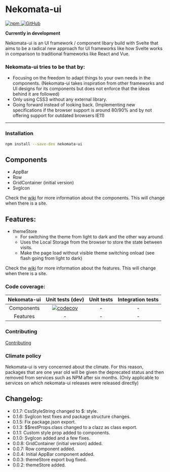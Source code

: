 # Nekomata-ui

<p>
  <a href="https://www.npmjs.com/package/nekomata-ui">
    <img alt="npm" src="https://img.shields.io/npm/v/nekomata-ui?color=brightgreen&style=plastic">
  </a>
  <a href="https://github.com/open-anthro-projects/nekomata-ui/blob/main/LICENSE">
    <img alt="GitHub" src="https://img.shields.io/github/license/open-anthro-projects/nekomata-ui?style=plastic">
  </a>
</p>

**Currently in development**

Nekomata-ui is an UI framework / component libary build with Svelte that aims to be a radical new approach for UI frameworks like how Svelte works in comparison to traditional frameworks like React and Vue.

### Nekomata-ui tries to be that by:

* Focusing on the freedom to adapt things to your own needs in the components. (Nekomata-ui takes inspiration from other frameworks and UI designs for its components but does not enforce that the ideas behind it are followed)
* Only using CSS3 without any external library.
* Going forward instead of looking back. (Implementing new specifications if the browser support is around 80/90% and by not offering support for outdated browsers IE11)

***
### Installation

```bash
npm install --save-dev nekomata-ui
```

## Components
- AppBar
- Row
- GridContainer (initial version)
- SvgIcon

Check the [wiki](https://github.com/open-anthro-projects/nekomata-ui/wiki) for more information about the components. 
This will change when there is a site.

## Features:
- themeStore
    - For switching the theme from light to dark and the other way around.
    - Uses the Local Storage from the browser to store the state between visits.
    - Make the page load without visible theme switching onload (see flash going from light to dark)

Check the [wiki](https://github.com/open-anthro-projects/nekomata-ui/wiki) for more information about the features. 
This will change when there is a site.

### Code coverage:

| Nekomata-ui | Unit tests (dev) | Unit tests | Integration tests |
|:-:|:-:|:-:|:-:|
| Components| [![codecov](https://codecov.io/gh/open-anthro-projects/nekomata-ui/branch/main/graph/badge.svg?token=N5XLUK9L31)](https://codecov.io/gh/open-anthro-projects/nekomata-ui) | - | - |
| Features | - | - | - |

### Contributing

[Contributing](https://github.com/open-anthro-projects/nekomata-ui/blob/main/CONTRIBUTING.md)

### Climate policy

Nekomata-ui is very concerned about the climate. For this reason, packages that are one year old will be given the deprecated status and then removed from services such as NPM after six months. (Only applicable to services on which nekomata-ui releases were released directly)

## Changelog:
- 0.1.7: CssStyleString changed to $: style.
- 0.1.6: SvgIcon test fixes and package structure changes.
- 0.1.5: Fix package.json export.
- 0.1.3: $$restProps.class changed to a clazz as class export.
- 0.1.1: Custom style prop added to components.
- 0.1.0: SvgIcon added and a few fixes.
- 0.0.8: GridContainer (initial version) added.
- 0.0.7: Row component added.
- 0.0.4: Initial AppBar component added.
- 0.0.3: themeStore export bug fixed. 
- 0.0.2: themeStore added. 